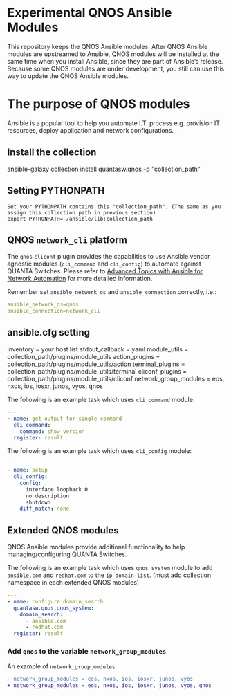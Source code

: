 # Experimental QNOS Ansible Modules
This repository keeps the QNOS Ansible modules.
After QNOS Ansible modules are upstreamed to Ansible, QNOS modules will be installed at the same time when you install Ansible, since they are part of Ansible’s release.
Because some QNOS modules are under development, you still can use this way to update the QNOS Ansible modules.

#	The purpose of QNOS modules
Ansible is a popular tool to help you automate I.T. process e.g. provision IT resources, deploy application and network configurations.

## Install the collection
ansible-galaxy collection install quantasw.qnos -p "collection_path"

## Setting PYTHONPATH
```
Set your PYTHONPATH contains this "collection_path". (The same as you assign this collection path in previous section)
export PYTHONPATH=~/ansible/lib:collection_path
```
## QNOS `network_cli` platform
The `qnos` `cliconf` plugin provides the capabilities to use Ansible vendor agnostic modules (`cli_command` and `cli_config`) to automate against QUANTA Switches. Please refer to [Advanced Topics with Ansible for Network Automation](https://docs.ansible.com/ansible/latest/network/user_guide/index.html) for more detailed information.

Remember set `ansible_network_os` and `ansible_connection` correctly, i.e.:

```yaml
ansible_network_os=qnos
ansible_connection=network_cli
```
## ansible.cfg setting
inventory      = your host list
stdout_callback = yaml
module_utils = collection_path/plugins/module_utils
action_plugins = collection_path/plugins/module_utils/action
terminal_plugins = collection_path/plugins/module_utils/terminal
cliconf_plugins = collection_path/plugins/module_utils/cliconf
network_group_modules = eos, nxos, ios, iosxr, junos, vyos, qnos

The following is an example task which uses `cli_command` module:
```yaml
---
- name: get output for single command
  cli_command:
    command: show version
  register: result
```

The following is an example task which uses `cli_config` module:
```yaml
---
- name: setup
  cli_config:
    config: |
      interface loopback 0
      no description
      shutdown
    diff_match: none
```

## Extended QNOS modules
QNOS Ansible modules provide additional functionality to help managing/configuring QUANTA Switches.

The following is an example task which uses `qnos_system` module to add `ansible.com` and `redhat.com` to the `ip domain-list`. (must add collection namespace in each extended QNOS modules)
```yaml
---
- name: configure domain_search
  quantasw.qnos.qnos_system:
    domain_search:
      - ansible.com
      - redhat.com
  register: result
```
### Add `qnos` to the variable `network_group_modules`
An example of `network_group_modules`:
```diff
- network_group_modules = eos, nxos, ios, iosxr, junos, vyos
+ network_group_modules = eos, nxos, ios, iosxr, junos, vyos, qnos
```
